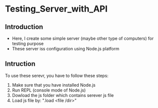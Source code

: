 # Testing_Server_with_API
## Introduction
- Here, I create some simple server (maybe other type of computers) for testing purpose
- These server iss configuration using Node.js platform
## Intruction
To use these serevr, you have to follow these steps:
1. Make sure that you have installed Node.js
2. Run REPL (console mode of Node.js)
3. Dowload the js folder which contains serever js file
4. Load js file by: ".load <file /dir>"

